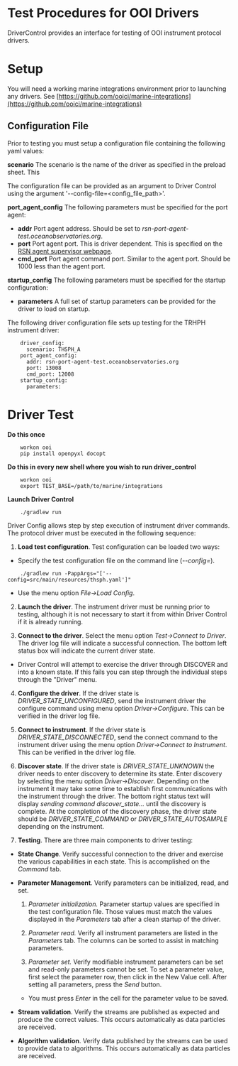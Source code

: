 # Test Procedures for OOI Drivers

DriverControl provides an interface for testing of OOI instrument protocol drivers. 

# Setup

You will need a working marine integrations environment prior to launching any drivers.
See [https://github.com/ooici/marine-integrations](https://github.com/ooici/marine-integrations)

## Configuration File

Prior to testing you must setup a configuration file containing the following yaml values:

**scenario** The scenario is the name of the driver as specified in the preload sheet. This

The configuration file can be provided as an argument to Driver Control using the argument 
'--config-file=<config_file_path>'.

**port_agent_config** The following parameters must be specified for the port agent:

* **addr** Port agent address. Should be set to *rsn-port-agent-test.oceanobservatories.org*.
* **port** Port agent port. This is driver dependent. This is specified on the 
[RSN agent supervisor webpage](http://rsn-port-agent-test.oceanobservatories.org:9001).
* **cmd_port** Port agent command port. Similar to the agent port. Should be 1000 less than the agent port. 

**startup_config** The following parameters must be specified for the startup configuration:

* **parameters** A full set of startup parameters can be provided for the driver to load on startup.

The following driver configuration file sets up testing for the TRHPH instrument driver:

```
    driver_config:
      scenario: THSPH_A
    port_agent_config:
      addr: rsn-port-agent-test.oceanobservatories.org
      port: 13008
      cmd_port: 12008
    startup_config:
      parameters:
```

# Driver Test


**Do this once**

```
    workon ooi
    pip install openpyxl docopt
```

**Do this in every new shell where you wish to run driver_control**

```
    workon ooi
    export TEST_BASE=/path/to/marine/integrations
```

**Launch Driver Control**

```
    ./gradlew run
```

Driver Config allows step by step execution of instrument driver commands. The protocol driver must be executed 
in the following sequence:

1. **Load test configuration**. Test configuration can be loaded two ways:
  * Specify the test configuration file on the command line (*--config=<config file>*).
```
    ./gradlew run -PappArgs="['--config=src/main/resources/thsph.yaml']"
```
  * Use the menu option *File->Load Config*.
  
2. **Launch the driver**. The instrument driver must be running prior to testing, although it is not necessary to 
start it from within Driver Control if it is already running.

3. **Connect to the driver**. Select the menu option *Test->Connect to Driver*. The driver log file will 
indicate a successful connection.  The bottom left status box will indicate the current driver state. 

  * Driver Control will attempt to exercise the driver through DISCOVER and into a known state.  If this fails
    you can step through the individual steps through the "Driver" menu.

4. **Configure the driver**. If the driver state is *DRIVER_STATE_UNCONFIGURED*, send the instrument driver the 
configure command using menu option *Driver->Configure*. This can be verified in the driver log file.

5. **Connect to instrument**. If the driver state is *DRIVER_STATE_DISCONNECTED*, send the connect command to the 
instrument driver using the menu option *Driver->Connect to Instrument*. This can be verified in the driver log 
file.

6. **Discover state**. If the driver state is *DRIVER_STATE_UNKNOWN* the driver needs to enter discovery to 
determine its state. Enter discovery by selecting the menu option *Driver->Discover*. Depending on the instrument
it may take some time to establish first communications with the instrument through the driver. The bottom right 
status text will display *sending command discover_state...* until the discovery is complete. At the completion of the discovery phase, the driver state should be *DRIVER_STATE_COMMAND* or *DRIVER_STATE_AUTOSAMPLE* depending on the
instrument. 

7. **Testing**. There are three main components to driver testing:

  * **State Change**. Verify successful connection to the driver and exercise the various capabilities in each
    state. This is accomplished on the *Command* tab. 

  * **Parameter Management**. Verify parameters can be initialized, read, and set. 
  
    1. *Parameter initialization.* Parameter startup values are specified in the test configuration file. Those
       values must match the values displayed in the *Parameters* tab after a clean startup of the driver. 

    2. *Parameter read.* Verify all instrument parameters are listed in the *Parameters* tab. The columns can be 
       sorted to assist in matching parameters. 
       
    3. *Parameter set.* Verify modifiable instrument parameters can be set and read-only parameters cannot be
       set. To set a parameter value, first select the parameter row, then click in the New Value cell. After 
       setting all parameters, press the *Send* button. 
       
      * You must press *Enter* in the cell for the parameter value to be saved.
      
  * **Stream validation**. Verify the streams are published as expected and produce the correct values. This
     occurs automatically as data particles are received.
    
  * **Algorithm validation**. Verify data published by the streams can be used to provide data to algorithms. This
     occurs automatically as data particles are received.
    

